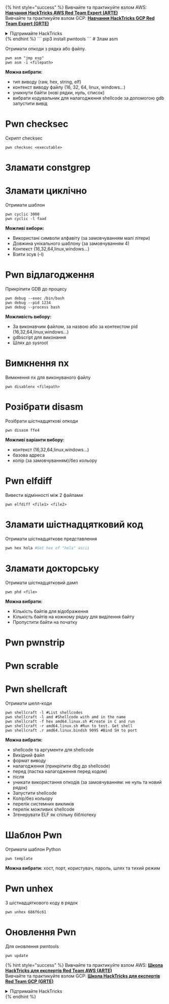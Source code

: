 {% hint style="success" %}
Вивчайте та практикуйте взлом AWS: <img src="/.gitbook/assets/arte.png" alt="" data-size="line">[**Навчання HackTricks AWS Red Team Expert (ARTE)**](https://training.hacktricks.xyz/courses/arte)<img src="/.gitbook/assets/arte.png" alt="" data-size="line">\
Вивчайте та практикуйте взлом GCP: <img src="/.gitbook/assets/grte.png" alt="" data-size="line">[**Навчання HackTricks GCP Red Team Expert (GRTE)**<img src="/.gitbook/assets/grte.png" alt="" data-size="line">](https://training.hacktricks.xyz/courses/grte)

<details>

<summary>Підтримайте HackTricks</summary>

* Перевірте [**плани підписки**](https://github.com/sponsors/carlospolop)!
* **Приєднуйтесь до** 💬 [**групи Discord**](https://discord.gg/hRep4RUj7f) або [**групи Telegram**](https://t.me/peass) або **слідкуйте** за нами на **Twitter** 🐦 [**@hacktricks\_live**](https://twitter.com/hacktricks\_live)**.**
* **Поширюйте хакерські трюки, надсилаючи PR до** [**HackTricks**](https://github.com/carlospolop/hacktricks) та [**HackTricks Cloud**](https://github.com/carlospolop/hacktricks-cloud) репозиторіїв на GitHub.

</details>
{% endhint %}
```
pip3 install pwntools
```
# Злам asm

Отримати опкоди з рядка або файлу.
```
pwn asm "jmp esp"
pwn asm -i <filepath>
```
**Можна вибрати:**

* тип виводу (raw, hex, string, elf)
* контекст виводу файлу (16, 32, 64, linux, windows...)
* уникнути байти (нові рядки, нуль, список)
* вибрати кодувальник для налагодження shellcode за допомогою gdb запустити вивід

# **Pwn checksec**

Скрипт checksec
```
pwn checksec <executable>
```
# Зламати constgrep

# Зламати циклічно

Отримати шаблон
```
pwn cyclic 3000
pwn cyclic -l faad
```
**Можливі вибори:**

* Використані символи алфавіту (за замовчуванням малі літери)
* Довжина унікального шаблону (за замовчуванням 4)
* Контекст (16,32,64,linux,windows...)
* Взяти зсув (-l)

# Pwn відлагодження

Прикріпити GDB до процесу
```
pwn debug --exec /bin/bash
pwn debug --pid 1234
pwn debug --process bash
```
**Можливість вибору:**

* За виконавчим файлом, за назвою або за контекстом pid (16,32,64,linux,windows...)
* gdbscript для виконання
* Шлях до sysroot

# Вимкнення nx

Вимкнення nx для виконуваного файлу
```
pwn disablenx <filepath>
```
# Розібрати disasm

Розібрати шістнадцяткові опкоди
```
pwn disasm ffe4
```
**Можливі варіанти вибору:**

* контекст (16,32,64,linux,windows...)
* базова адреса
* колір (за замовчуванням)/без кольору

# Pwn elfdiff

Вивести відмінності між 2 файлами
```
pwn elfdiff <file1> <file2>
```
# Зламати шістнадцятковий код

Отримати шістнадцяткове представлення
```bash
pwn hex hola #Get hex of "hola" ascii
```
# Зламати докторську

Отримати шістнадцятковий дамп
```
pwn phd <file>
```
**Можна вибрати:**

* Кількість байтів для відображення
* Кількість байтів на кожному рядку для виділення байту
* Пропустити байти на початку

# Pwn pwnstrip

# Pwn scrable

# Pwn shellcraft

Отримати шелл-коди
```
pwn shellcraft -l #List shellcodes
pwn shellcraft -l amd #Shellcode with amd in the name
pwn shellcraft -f hex amd64.linux.sh #Create in C and run
pwn shellcraft -r amd64.linux.sh #Run to test. Get shell
pwn shellcraft .r amd64.linux.bindsh 9095 #Bind SH to port
```
**Можна вибрати:**

* shellcode та аргументи для shellcode
* Вихідний файл
* формат виводу
* налагодження (прикріпити dbg до shellcode)
* перед (пастка налагодження перед кодом)
* після
* уникати використання опкодів (за замовчуванням: не нуль та новий рядок)
* Запустити shellcode
* Колір/без кольору
* перелік системних викликів
* перелік можливих shellcode
* Згенерувати ELF як спільну бібліотеку

# Шаблон Pwn

Отримати шаблон Python
```
pwn template
```
**Можна вибрати:** хост, порт, користувач, пароль, шлях та тихий режим

# Pwn unhex

З шістнадцяткового коду в рядок
```
pwn unhex 686f6c61
```
# Оновлення Pwn

Для оновлення pwntools
```
pwn update
```
{% hint style="success" %}
Вивчайте та практикуйте взлом AWS: <img src="/.gitbook/assets/arte.png" alt="" data-size="line">[**Школа HackTricks для експертів Red Team AWS (ARTE)**](https://training.hacktricks.xyz/courses/arte)<img src="/.gitbook/assets/arte.png" alt="" data-size="line">\
Вивчайте та практикуйте взлом GCP: <img src="/.gitbook/assets/grte.png" alt="" data-size="line">[**Школа HackTricks для експертів Red Team GCP (GRTE)**<img src="/.gitbook/assets/grte.png" alt="" data-size="line">](https://training.hacktricks.xyz/courses/grte)

<details>

<summary>Підтримайте HackTricks</summary>

* Перевірте [**плани підписки**](https://github.com/sponsors/carlospolop)!
* **Приєднуйтесь до** 💬 [**групи Discord**](https://discord.gg/hRep4RUj7f) або [**групи Telegram**](https://t.me/peass) або **слідкуйте** за нами на **Twitter** 🐦 [**@hacktricks\_live**](https://twitter.com/hacktricks\_live)**.**
* **Поширюйте хакерські трюки, надсилаючи PR до** [**HackTricks**](https://github.com/carlospolop/hacktricks) та [**HackTricks Cloud**](https://github.com/carlospolop/hacktricks-cloud) репозиторіїв на GitHub.

</details>
{% endhint %}
